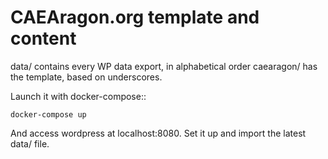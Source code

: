 # CAEAragon.org template and content


data/ contains every WP data export, in alphabetical order
caearagon/ has the template, based on underscores. 

Launch it with docker-compose::

    docker-compose up


And access wordpress at localhost:8080.
Set it up and import the latest data/ file.
